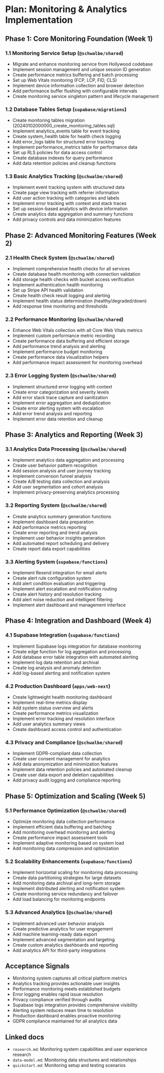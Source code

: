 # Plan: Monitoring & Analytics Implementation

## Phase 1: Core Monitoring Foundation (Week 1)

### **1.1 Monitoring Service Setup (`@schwalbe/shared`)**

- Migrate and enhance monitoring service from Hollywood codebase
- Implement session management and unique session ID generation
- Create performance metrics buffering and batch processing
- Set up Web Vitals monitoring (FCP, LCP, FID, CLS)
- Implement device information collection and browser detection
- Add performance buffer flushing with configurable intervals
- Create monitoring service singleton pattern and lifecycle management

### **1.2 Database Tables Setup (`supabase/migrations`)**

- Create monitoring tables migration (20240102000000_create_monitoring_tables.sql)
- Implement analytics_events table for event tracking
- Create system_health table for health check logging
- Add error_logs table for structured error tracking
- Implement performance_metrics table for performance data
- Set up RLS policies for data access control
- Create database indexes for query performance
- Add data retention policies and cleanup functions

### **1.3 Basic Analytics Tracking (`@schwalbe/shared`)**

- Implement event tracking system with structured data
- Create page view tracking with referrer information
- Add user action tracking with categories and labels
- Implement error tracking with context and stack traces
- Set up session-based analytics with device information
- Create analytics data aggregation and summary functions
- Add privacy controls and data minimization features

## Phase 2: Advanced Monitoring Features (Week 2)

### **2.1 Health Check System (`@schwalbe/shared`)**

- Implement comprehensive health checks for all services
- Create database health monitoring with connection validation
- Add storage health checks with bucket access verification
- Implement authentication health monitoring
- Set up Stripe API health validation
- Create health check result logging and alerting
- Implement health status determination (healthy/degraded/down)
- Add response time monitoring and thresholds

### **2.2 Performance Monitoring (`@schwalbe/shared`)**

- Enhance Web Vitals collection with all Core Web Vitals metrics
- Implement custom performance metric recording
- Create performance data buffering and efficient storage
- Add performance trend analysis and alerting
- Implement performance budget monitoring
- Create performance data visualization helpers
- Add performance impact assessment for monitoring overhead

### **2.3 Error Logging System (`@schwalbe/shared`)**

- Implement structured error logging with context
- Create error categorization and severity levels
- Add error stack trace capture and sanitization
- Implement error aggregation and deduplication
- Create error alerting system with escalation
- Add error trend analysis and reporting
- Implement error data retention and cleanup

## Phase 3: Analytics and Reporting (Week 3)

### **3.1 Analytics Data Processing (`@schwalbe/shared`)**

- Implement analytics data aggregation and processing
- Create user behavior pattern recognition
- Add session analysis and user journey tracking
- Implement conversion funnel analysis
- Create A/B testing data collection and analysis
- Add user segmentation and cohort analysis
- Implement privacy-preserving analytics processing

### **3.2 Reporting System (`@schwalbe/shared`)**

- Create analytics summary generation functions
- Implement dashboard data preparation
- Add performance metrics reporting
- Create error reporting and trend analysis
- Implement user behavior insights generation
- Add automated report scheduling and delivery
- Create report data export capabilities

### **3.3 Alerting System (`supabase/functions`)**

- Implement Resend integration for email alerts
- Create alert rule configuration system
- Add alert condition evaluation and triggering
- Implement alert escalation and notification routing
- Create alert history and resolution tracking
- Add alert noise reduction and intelligent filtering
- Implement alert dashboard and management interface

## Phase 4: Integration and Dashboard (Week 4)

### **4.1 Supabase Integration (`supabase/functions`)**

- Implement Supabase logs integration for database monitoring
- Create edge function for log aggregation and processing
- Add database error table integration with automated alerting
- Implement log data retention and archival
- Create log analysis and anomaly detection
- Add log-based alerting and notification system

### **4.2 Production Dashboard (`apps/web-next`)**

- Create lightweight health monitoring dashboard
- Implement real-time metrics display
- Add system status overview and alerts
- Create performance metrics visualization
- Implement error tracking and resolution interface
- Add user analytics summary views
- Create dashboard access control and authentication

### **4.3 Privacy and Compliance (`@schwalbe/shared`)**

- Implement GDPR-compliant data collection
- Create user consent management for analytics
- Add data anonymization and minimization features
- Implement data retention policies and automated cleanup
- Create user data export and deletion capabilities
- Add privacy audit logging and compliance reporting

## Phase 5: Optimization and Scaling (Week 5)

### **5.1 Performance Optimization (`@schwalbe/shared`)**

- Optimize monitoring data collection performance
- Implement efficient data buffering and batching
- Add monitoring overhead monitoring and alerting
- Create performance impact assessment tools
- Implement adaptive monitoring based on system load
- Add monitoring data compression and optimization

### **5.2 Scalability Enhancements (`supabase/functions`)**

- Implement horizontal scaling for monitoring data processing
- Create data partitioning strategies for large datasets
- Add monitoring data archival and long-term storage
- Implement distributed alerting and notification system
- Create monitoring service redundancy and failover
- Add load balancing for monitoring endpoints

### **5.3 Advanced Analytics (`@schwalbe/shared`)**

- Implement advanced user behavior analysis
- Create predictive analytics for user engagement
- Add machine learning-ready data export
- Implement advanced segmentation and targeting
- Create custom analytics dashboards and reporting
- Add analytics API for third-party integrations

## Acceptance Signals

- Monitoring system captures all critical platform metrics
- Analytics tracking provides actionable user insights
- Performance monitoring meets established budgets
- Error logging enables rapid issue resolution
- Privacy compliance verified through audits
- Supabase logs integration provides comprehensive visibility
- Alerting system reduces mean time to resolution
- Production dashboard enables proactive monitoring
- GDPR compliance maintained for all analytics data

## Linked docs

- `research.md`: Monitoring system capabilities and user experience research
- `data-model.md`: Monitoring data structures and relationships
- `quickstart.md`: Monitoring setup and testing scenarios
